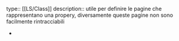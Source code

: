 type:: [[LS/Class]]
description:: utile per definire le pagine che rappresentano una propery, diversamente queste pagine non sono facilmente rintracciabili

-